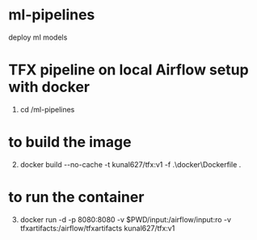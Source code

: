 # ml-pipelines
deploy ml models



# TFX pipeline on local Airflow setup with docker

1. cd  /ml-pipelines

# to build the image
2. docker build --no-cache -t kunal627/tfx:v1 -f .\docker\Dockerfile . 

# to run the container

3. docker run -d -p 8080:8080 -v $PWD/input:/airflow/input:ro -v tfxartifacts:/airflow/tfxartifacts  kunal627/tfx:v1